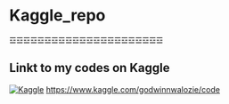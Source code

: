 # **Kaggle_repo**
☲☲☲☲☲☲☲☲☲☲☲☲☲☲☲☲☲☲☲☲☲☲


## Linkt to my codes on Kaggle
[![Kaggle](https://img.shields.io/badge/Kaggle-035a7d?style=for-the-badge&logo=kaggle&logoColor=white)](https://www.kaggle.com/godwinnwalozie/code)
https://www.kaggle.com/godwinnwalozie/code

